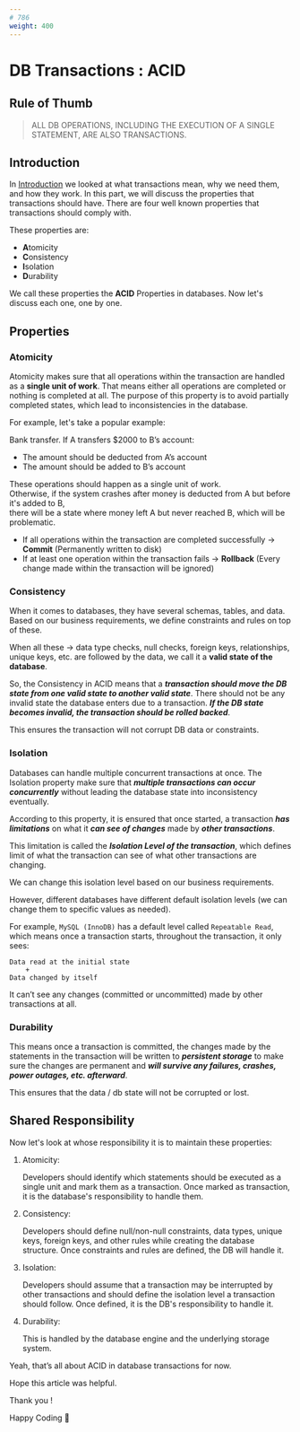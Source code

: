 ```yaml
---
# 786
weight: 400
---
```


# DB Transactions : ACID

## Rule of Thumb

> ALL DB OPERATIONS, INCLUDING THE EXECUTION OF A SINGLE STATEMENT, ARE ALSO TRANSACTIONS.

## Introduction

In [Introduction](/docs/database/transactions/introduction/) we looked at what transactions mean, why we need them, and how they work. In this part, we will discuss the properties that transactions should have. There are four well known properties that transactions should comply with.

These properties are:

- **A**tomicity
- **C**onsistency
- **I**solation
- **D**urability

We call these properties the **ACID** Properties in databases. Now let's discuss each one, one by one.

## Properties

### Atomicity

Atomicity makes sure that all operations within the transaction are handled as a **single unit of work**. That means either all operations are completed or nothing is completed at all.
The purpose of this property is to avoid partially completed states, which lead to inconsistencies in the database.

For example, let's take a popular example: 

Bank transfer. If A transfers $2000 to B’s account:

- The amount should be deducted from A’s account
- The amount should be added to B’s account

These operations should happen as a single unit of work.\
Otherwise, if the system crashes after money is deducted from A but before it's added to B,\
there will be a state where money left A but never reached B, which will be problematic.

- If all operations within the transaction are completed successfully → **Commit** (Permanently written to disk)
- If at least one operation within the transaction fails → **Rollback** (Every change made within the transaction will be ignored)


### Consistency

When it comes to databases, they have several schemas, tables, and data. Based on our business requirements, we define constraints and rules on top of these.

When all these -> data type checks, null checks, foreign keys, relationships, unique keys, etc. are followed by the data, we call it a **valid state of the database**.

So, the Consistency in ACID means that a ***transaction should move the DB state from one valid state to another valid state***.
There should not be any invalid state the database enters due to a transaction. ***If the DB state becomes invalid, the transaction should be rolled backed***.

This ensures the transaction will not corrupt DB data or constraints.

### Isolation

Databases can handle multiple concurrent transactions at once. The Isolation property make sure that ***multiple transactions can occur concurrently*** without leading the database state into inconsistency eventually.

According to this property, it is ensured that once started, a transaction ***has limitations*** on what it ***can see of changes*** made by ***other transactions***.

This limitation is called the ***Isolation Level of the transaction***, which defines limit of what the transaction can see of what other transactions are changing.

We can change this isolation level based on our business requirements.

However, different databases have different default isolation levels (we can change them to specific values as needed).

For example, `MySQL (InnoDB)` has a default level called `Repeatable Read`,
which means once a transaction starts, throughout the transaction, it only sees:

```text
Data read at the initial state 
    +
Data changed by itself
```

It can’t see any changes (committed or uncommitted) made by other transactions at all.


### Durability

This means once a transaction is committed, the changes made by the statements in the transaction will be written to
***persistent storage*** to make sure the changes are permanent and ***will survive any failures, crashes, power outages, etc. afterward***.

This ensures that the data / db state will not be corrupted or lost.

## Shared Responsibility

Now let's look at whose responsibility it is to maintain these properties:

1. Atomicity:
    
    Developers should identify which statements should be executed as a single unit and mark them as a transaction. Once marked as transaction, it is the database's responsibility to handle them.

2. Consistency: 

    Developers should define null/non-null constraints, data types, unique keys, foreign keys, and other rules while creating the database structure. Once constraints and rules are defined, the DB will handle it.

3.  Isolation: 

    Developers should assume that a transaction may be interrupted by other transactions and should define the isolation level a transaction should follow. Once defined, it is the DB's responsibility to handle it.

4. Durability: 

    This is handled by the database engine and the underlying storage system.


Yeah, that’s all about ACID in database transactions for now.

Hope this article was helpful.

Thank you !

Happy Coding 🙌